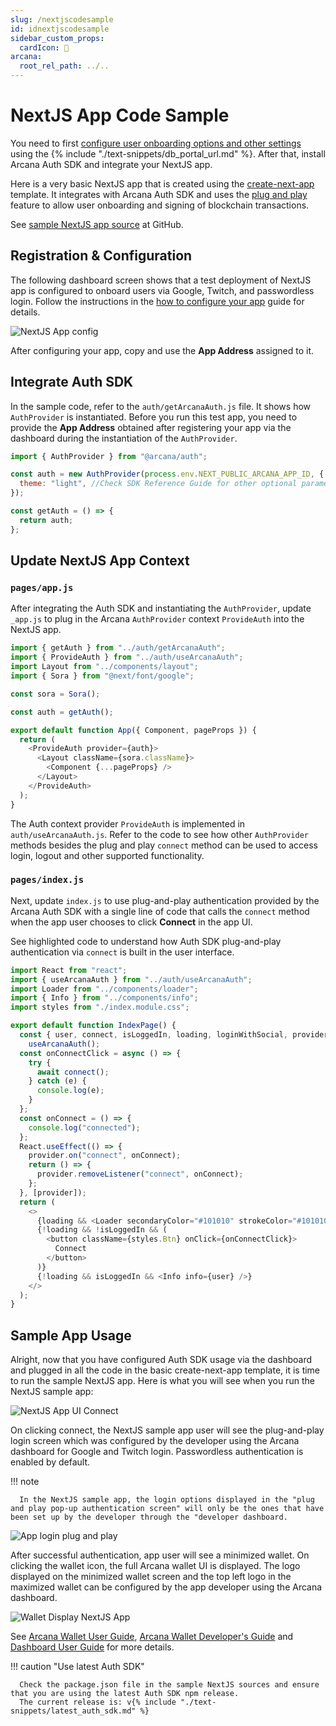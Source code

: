 ```yaml
---
slug: /nextjscodesample
id: idnextjscodesample
sidebar_custom_props:
  cardIcon: 📃 
arcana:
  root_rel_path: ../..
---
```


# NextJS App Code Sample

You need to first [configure user onboarding options and other settings]({{page.meta.arcana.root_rel_path}}/howto/config_dapp.md) using the {% include "./text-snippets/db_portal_url.md" %}. After that, install Arcana Auth SDK and integrate your NextJS app.

Here is a very basic NextJS app that is created using the [create-next-app](https://github.com/vercel/next.js/tree/canary/packages/create-next-app) template. It integrates with Arcana Auth SDK and uses the [plug and play]({{page.meta.arcana.root_rel_path}}/concepts/plugnplayauth.md) feature to allow user onboarding and signing of blockchain transactions. 

See [sample NextJS app source](https://github.com/arcana-network/auth-next-js) at GitHub.

## Registration & Configuration

The following dashboard screen shows that a test deployment of NextJS app is configured to onboard users via Google, Twitch, and passwordless login. Follow the instructions in the [how to configure your app]({{page.meta.arcana.root_rel_path}}/howto/config_dapp.md) guide for details.

![NextJS App config](/img/nextjs_app_db_setup_google_twitch.png)

After configuring your app, copy and use the **App Address** assigned to it.

## Integrate Auth SDK

In the sample code, refer to the  `auth/getArcanaAuth.js` file. It shows how `AuthProvider` is instantiated. Before you run this test app, you need to provide the **App Address** obtained after registering your app via the dashboard during the instantiation of the `AuthProvider`.

```js title="auth/getArcanaAuth.js" hl_lines="1 3-5"
import { AuthProvider } from "@arcana/auth";

const auth = new AuthProvider(process.env.NEXT_PUBLIC_ARCANA_APP_ID, { //App Address is required
  theme: "light", //Check SDK Reference Guide for other optional parameters
});

const getAuth = () => {
  return auth;
};
```

## Update NextJS App Context

### `pages/app.js` 

After integrating the Auth SDK and instantiating the `AuthProvider`, update `_app.js` to plug in the Arcana `AuthProvider`  context `ProvideAuth` into the NextJS app. 

```js title="pages/_app.js" hl_lines="1 2 8 12 16"
import { getAuth } from "../auth/getArcanaAuth";
import { ProvideAuth } from "../auth/useArcanaAuth";
import Layout from "../components/layout";
import { Sora } from "@next/font/google";

const sora = Sora();

const auth = getAuth();

export default function App({ Component, pageProps }) {
  return (
    <ProvideAuth provider={auth}>
      <Layout className={sora.className}>
        <Component {...pageProps} />
      </Layout>
    </ProvideAuth>
  );
}
```

The Auth context provider `ProvideAuth` is implemented in `auth/useArcanaAuth.js`.  Refer to the code to see how other `AuthProvider` methods besides the plug and play `connect` method can be used to access login, logout and other supported functionality.

### `pages/index.js`

Next, update `index.js` to use plug-and-play authentication provided by the Arcana Auth SDK with a single line of code that calls the `connect` method when the app user chooses to click **Connect** in the app UI. 

See highlighted code to understand how Auth SDK plug-and-play authentication via `connect` is built in the user interface. 

```js title="index.js" hl_lines="2 8-25 31"
import React from "react";
import { useArcanaAuth } from "../auth/useArcanaAuth";
import Loader from "../components/loader";
import { Info } from "../components/info";
import styles from "./index.module.css";

export default function IndexPage() {
  const { user, connect, isLoggedIn, loading, loginWithSocial, provider } =
    useArcanaAuth();
  const onConnectClick = async () => {
    try {
      await connect();
    } catch (e) {
      console.log(e);
    }
  };
  const onConnect = () => {
    console.log("connected");
  };
  React.useEffect(() => {
    provider.on("connect", onConnect);
    return () => {
      provider.removeListener("connect", onConnect);
    };
  }, [provider]);
  return (
    <>
      {loading && <Loader secondaryColor="#101010" strokeColor="#101010" />}
      {!loading && !isLoggedIn && (
        <button className={styles.Btn} onClick={onConnectClick}>
          Connect
        </button>
      )}
      {!loading && isLoggedIn && <Info info={user} />}
    </>
  );
}
```

## Sample App Usage

Alright, now that you have configured Auth SDK usage via the dashboard and plugged in all the code in the basic create-next-app template, it is time to run the sample NextJS app. Here is what you will see when you run the NextJS sample app:

![NextJS App UI Connect](/img/nextjs_connectauth.png)

On clicking connect, the NextJS sample app user will see the plug-and-play login screen which was configured by the developer using the Arcana dashboard for Google and Twitch login. Passwordless authentication is enabled by default. 

!!! note

      In the NextJS sample app, the login options displayed in the "plug and play pop-up authentication screen" will only be the ones that have been set up by the developer through the "developer dashboard.

![App login plug and play](/img/nextjs_applogin.png)

After successful authentication, app user will see a minimized wallet. On clicking the wallet icon, the full Arcana wallet UI is displayed. The logo displayed on the minimized wallet screen and the top left logo in the maximized wallet can be configured by the app developer using the Arcana dashboard.

![Wallet Display NextJS App](/img/nextjs_wallet_display.png)

See [Arcana Wallet User Guide]({{page.meta.arcana.root_rel_path}}/howto/wallet_ui.md), [Arcana Wallet Developer's Guide]({{page.meta.arcana.root_rel_path}}/howto/arcana_wallet/index.md) and [Dashboard User Guide]({{page.meta.arcana.root_rel_path}}/db/config_dApp_with_db.md) for more details.

!!! caution "Use latest Auth SDK"

      Check the package.json file in the sample NextJS sources and ensure that you are using the latest Auth SDK npm release.
      The current release is: v{% include "./text-snippets/latest_auth_sdk.md" %}